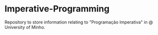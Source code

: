 # Imperative-Programming
Repository to store information relating to "Programação Imperativa" in @ University of Minho.
